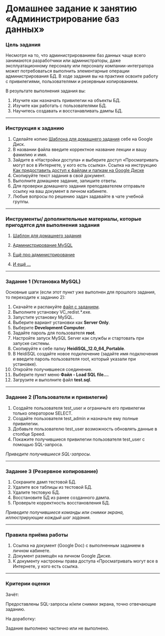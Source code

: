 # Домашнее задание к занятию «Администрирование баз данных»

### Цель задания

Несмотря на то, что администрированием баз данных чаще всего занимаются разработчики или администраторы, даже эксплуатационному персоналу или персоналу компании-интегратора может потребоваться выполнить элементарные операции администрирования БД. В ходе задания вы на практике освоите работу с привилегиями, пользователями и резервным копированием.

В результате выполнения задания вы:

1. Изучите как назначать привилегии на объекты БД.
2. Изучите как работать с пользователями БД.
3. Научитесь создавать и восстанавливать дампы БД.

------

### Инструкция к заданию

1. Сделайте копию [Шаблона для домашнего задания](https://docs.google.com/document/d/1x04Q86Tsckc7V_VIp1_Fn3jp3-eNEWhg1IipFwOxH3M/edit?usp=sharing) себе на Google Диск.
2. В названии файла введите корректное название лекции и вашу фамилию и имя.
3. Зайдите в «Настройки доступа» и выберите доступ «Просматривать могут все в Интернете, у кого есть ссылка». Ссылка на инструкцию [Как предоставить доступ к файлам и папкам на Google Диске](https://support.google.com/docs/answer/2494822?hl=ru&co=GENIE.Platform%3DDesktop)
4. Скопируйте текст задания в свой документ.
5. Выполните домашнее задание, запишите ответы.
6. Для проверки домашнего задания преподавателем отправьте ссылку на ваш документ в личном кабинете.
7. Любые вопросы по решению задач задавайте в чате учебной группы.

------

### Инструменты/ дополнительные материалы, которые пригодятся для выполнения задания

1. [Шаблон для домашнего задания](https://docs.google.com/document/d/1x04Q86Tsckc7V_VIp1_Fn3jp3-eNEWhg1IipFwOxH3M/edit?usp=sharing)

2. [Администрирование MySQL](https://phpclub.ru/mysql/doc/mysql-database-administration.html)

3. [Ещё про администрирование](http://www.mysql.ru/docs/instadm.html)

4. [И ещё ...](https://interface31.ru/tech_it/2016/02/osnovy-administrirovaniya-mysql-pri-pomoschi-komandnoy-stroki.html)

   

------

### Задание 1 (Установка MySQL)

Основные шаги (если этот пункт уже выполнен для прошлого задания, то переходите к заданию 2):

1. Скачайте и распакуйте [файл с заданием](https://drive.google.com/file/d/1ozj7S_yh_JjQhEjbkI2_1XpCDK_Hw2z3/view?usp=sharing).
2. Выполните установку VC_redist.*.exe.
3. Запустите установку MySQL.
4. Выберите вариант установки как **Server Only**.
5. Выберите **Development Computer**.
6. Задайте пароль для пользователя **root**.
7. Настройте запуск MySQL Server как службы и стартовать при запуске системы.
8. Скопируйте к себе папку **HeidiSQL_12.0_64_Portable**.
9. В HeidiSQL создайте новое подключение (задайте имя подключения и введите пароль пользователя root, который указали при установке).
10. Откройте получившееся соединение.
11. Выберите пункт меню **Файл - Load SQL file...**.
12. Загрузите и выполните файл **test.sql**.

------

### Задание 2 (Пользователи и привилегии)

1. Создайте пользователя test_user и ограничьте его привилегии только оператором SELECT.
2. Создайте пользователя test_admin и назначьте ему полные привилегии.
3. Добавьте пользователю test_user возможность обновлять данные в столбце Speed.
4. Покажите получившиеся привилегии пользователя test_user с помощью SQL-запроса.

*Приведите получившиеся SQL-запросы*.

------

### Задание 3 (Резервное копирование)

1. Сохраните дамп тестовой БД.
2. Удалите все таблицы из тестовой БД.
3. Удалите тестовую БД.
4. Восстановите БД из ранее созданного дампа.
5. Проверьте корректность восстановления БД.

*Приведите получившиеся команды или снимки экрана, иллюстрирующие каждый шаг задания*.

-----

### Правила приёма работы

1. Ссылка на документ (Google Doc) с выполненным заданием в личном кабинете.
2. Документ размещён на личном Google Диске.
3. К документу настроены права доступа «Просматривать могут все в Интернете, у кого есть ссылка.

------

### Критерии оценки

Зачёт:

Предоставлены SQL-запросы и/или снимки экрана, точно отвечающие заданию.

На доработку:

Задание выполнено частично или не выполнено.
